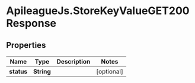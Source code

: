# ApileagueJs.StoreKeyValueGET200Response

## Properties

Name | Type | Description | Notes
------------ | ------------- | ------------- | -------------
**status** | **String** |  | [optional] 


